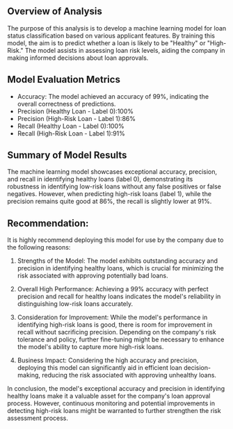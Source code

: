 Overview of Analysis
--------------------

The purpose of this analysis is to develop a machine learning model for loan status classification based on various applicant features. By training this model, the aim is to predict whether a loan is likely to be "Healthy" or "High-Risk." The model assists in assessing loan risk levels, aiding the company in making informed decisions about loan approvals.

Model Evaluation Metrics 
-------------------------

- Accuracy: The model achieved an accuracy of 99%, indicating the overall correctness of predictions.
- Precision (Healthy Loan - Label 0):100%
- Precision (High-Risk Loan - Label 1):86%
- Recall (Healthy Loan - Label 0):100%
- Recall (High-Risk Loan - Label 1):91%

Summary of Model Results
------------------------

The machine learning model showcases exceptional accuracy, precision, and recall in identifying healthy loans (label 0), demonstrating its robustness in identifying low-risk loans without any false positives or false negatives. However, when predicting high-risk loans (label 1), while the precision remains quite good at 86%, the recall is slightly lower at 91%.

Recommendation:
---------------

It is highly recommend deploying this model for use by the company due to the following reasons:

1. Strengths of the Model: The model exhibits outstanding accuracy and precision in identifying healthy loans, which is crucial for minimizing the risk associated with approving potentially bad loans.

2. Overall High Performance: Achieving a 99% accuracy with perfect precision and recall for healthy loans indicates the model's reliability in distinguishing low-risk loans accurately.

3. Consideration for Improvement: While the model's performance in identifying high-risk loans is good, there is room for improvement in recall without sacrificing precision. Depending on the company's risk tolerance 
   and policy, further fine-tuning might be necessary to enhance the model's ability to capture more high-risk loans.

4. Business Impact: Considering the high accuracy and precision, deploying this model can significantly aid in efficient loan decision-making, reducing the risk associated with approving unhealthy loans.

In conclusion, the model's exceptional accuracy and precision in identifying healthy loans make it a valuable asset for the company's loan approval process. However, continuous monitoring and potential improvements in detecting high-risk loans might be warranted to further strengthen the risk assessment process.
